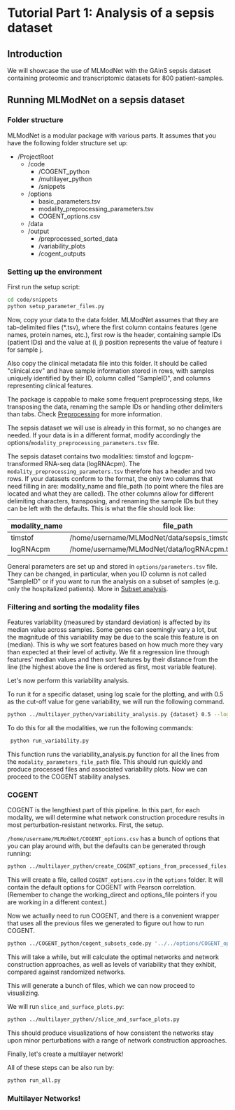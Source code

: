 # Tutorial Part 1: Analysis of a sepsis dataset

## Introduction
We will showcase the use of MLModNet with the GAinS sepsis dataset containing proteomic and transcriptomic datasets for 800 patient-samples.

## Running MLModNet on a sepsis dataset

### Folder structure
MLModNet is a modular package with various parts. It assumes that you have the following folder structure set up:
- /ProjectRoot
    - /code
        - /COGENT_python
        - /multilayer_python
        - /snippets
    - /options
        - basic_parameters.tsv
        - modality_preprocessing_parameters.tsv
        - COGENT_options.csv
    - /data
    - /output
        - /preprocessed_sorted_data
        - /variability_plots
        - /cogent_outputs

### Setting up the environment

First run the setup script:
```bash
cd code/snippets
python setup_parameter_files.py
```
Now, copy your data to the data folder. MLModNet assumes that they are tab-delimited files (*.tsv), where the first column contains features (gene names, protein names, etc.), first row is the header, containing sample IDs (patient IDs) and the value at (i, j) position represents the value of feature i for sample j. 

Also copy the clinical metadata file into this folder. It should be called "clinical.csv" and have sample information stored in rows, with samples uniquely identified by their ID, column called "SampleID", and columns representing clinical features.

The package is cappable to make some frequent preprocessing steps, like transposing the data, renaming the sample IDs or handling other delimiters than tabs. Check [Preprocessing](getting_started.md) for more information.

The sepsis dataset we will use is already in this format, so no changes are needed. If your data is in a different format, modify accordingly the options/`modality_preprocessing_parameters.tsv` file.

The sepsis dataset contains two modalities: timstof and logcpm-transformed RNA-seq data (logRNAcpm). The `modality_preprocessing_parameters.tsv` therefore has a header and two rows. If your datasets conform to the format, the only two columns that need filling in are: modality_name and file_path (to point where the files are located and what they are called). The other columns allow for different delimiting characters, transposing, and renaming the sample IDs but they can be left with the defaults. This is what the file should look like:

| modality_name | file_path                                                 | sep | transpose | rename_sample | feature_ID_name | modality_ID_name   |
|---------------|-----------------------------------------------------------|-----|-----------|---------------|----------------|--------------------|
| timstof       | /home/username/MLModNet/data/sepsis_timstof_with_names.tsv |"\t"|0|0|||
| logRNAcpm    | /home/username/MLModNet/data/logRNAcpm.tsv |"\t"| 0             | 0              |||

General parameters are set up and stored in `options/parameters.tsv` file. They can be changed, in particular, when you ID column is not called "SampleID" or if you want to run the analysis on a subset of samples (e.g. only the hospitalized patients). More in [Subset analysis](getting_started.md).


### Filtering and sorting the modality files

Features variability (measured by standard deviation) is affected by its median value across samples. Some genes can seemingly vary a lot, but the magnitude of this variability may be due to the scale this feature is on (median). This is why we sort features based on how much more they vary than expected at their level of activity. We fit a regression line through features' median values and then sort features by their distance from the line (the highest above the line is ordered as first, most variable feature).

Let's now perform this variability analysis.

To run it for a specific dataset, using log scale for the plotting, and with 0.5 as the cut-off value for gene variability, we will run the following command.
```bash
python ../multilayer_python/variability_analysis.py {dataset} 0.5 --log_scale --regression --modality_parameters_file_path {dataset_file}
```

To do this for all the modalities, we run the following commands:

```bash
 python run_variability.py
```

This function runs the variability_analysis.py function for all the lines from the `modality_parameters_file_path` file.
This should run quickly and produce processed files and associated variability plots. Now we can proceed to the COGENT stability analyses.

### COGENT

COGENT is the lengthiest part of this pipeline. In this part, for each modality, we will determine what network construction procedure results in most perturbation-resistant networks. First, the setup.

`/home/username/MLModNet/COGENT_options.csv` has a bunch of options that you can play around with, but the defaults can be generated through running:

```bash
python ../multilayer_python/create_COGENT_options_from_processed_files.py
```
This will create a file, called `COGENT_options.csv` in the `options` folder. It will contain the default options for COGENT with Pearson correlation. (Remember to change the working_direct and options_file pointers if you are working in a different context.)

Now we actually need to run COGENT, and there is a convenient wrapper that uses all the previous files we generated to figure out how to run COGENT.

```bash
python ../COGENT_python/cogent_subsets_code.py '../../options/COGENT_options.csv'
```

This will take a while, but will calculate the optimal networks and network construction approaches, as well as levels of variability that they exhibit, compared against randomized networks. 

This will generate a bunch of files, which we can now proceed to visualizing. 

We will run `slice_and_surface_plots.py`:
```bash
python ../multilayer_python//slice_and_surface_plots.py
```
This should produce visualizations of how consistent the networks stay upon minor perturbations with a range of network construction approaches.

Finally, let's create a multilayer network!


All of these steps can be also run by:
```bash
python run_all.py
```

### Multilayer Networks!

